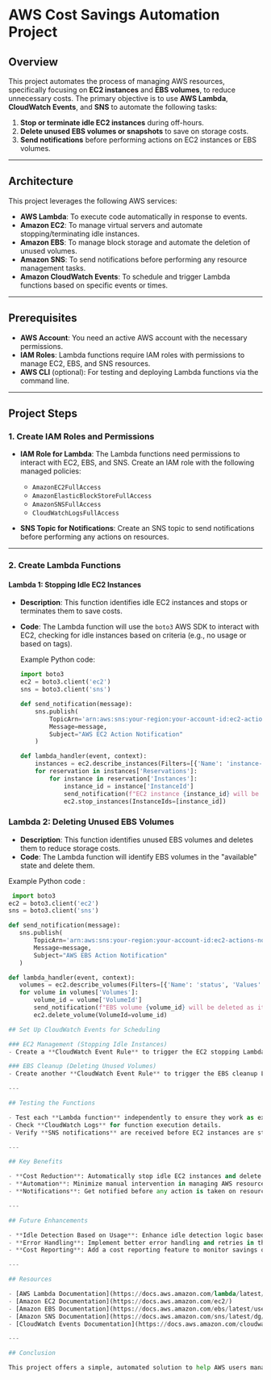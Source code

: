 # AWS Cost Savings Automation Project

## Overview

This project automates the process of managing AWS resources, specifically focusing on **EC2 instances** and **EBS volumes**, to reduce unnecessary costs. The primary objective is to use **AWS Lambda**, **CloudWatch Events**, and **SNS** to automate the following tasks:

1. **Stop or terminate idle EC2 instances** during off-hours.
2. **Delete unused EBS volumes or snapshots** to save on storage costs.
3. **Send notifications** before performing actions on EC2 instances or EBS volumes.

---

## Architecture

This project leverages the following AWS services:

- **AWS Lambda**: To execute code automatically in response to events.
- **Amazon EC2**: To manage virtual servers and automate stopping/terminating idle instances.
- **Amazon EBS**: To manage block storage and automate the deletion of unused volumes.
- **Amazon SNS**: To send notifications before performing any resource management tasks.
- **Amazon CloudWatch Events**: To schedule and trigger Lambda functions based on specific events or times.

---

## Prerequisites

- **AWS Account**: You need an active AWS account with the necessary permissions.
- **IAM Roles**: Lambda functions require IAM roles with permissions to manage EC2, EBS, and SNS resources.
- **AWS CLI** (optional): For testing and deploying Lambda functions via the command line.

---

## Project Steps

### 1. **Create IAM Roles and Permissions**

- **IAM Role for Lambda**: The Lambda functions need permissions to interact with EC2, EBS, and SNS. Create an IAM role with the following managed policies:
  - `AmazonEC2FullAccess`
  - `AmazonElasticBlockStoreFullAccess`
  - `AmazonSNSFullAccess`
  - `CloudWatchLogsFullAccess`

- **SNS Topic for Notifications**: Create an SNS topic to send notifications before performing any actions on resources.

---

### 2. **Create Lambda Functions**

#### Lambda 1: **Stopping Idle EC2 Instances**

- **Description**: This function identifies idle EC2 instances and stops or terminates them to save costs.
- **Code**: The Lambda function will use the `boto3` AWS SDK to interact with EC2, checking for idle instances based on criteria (e.g., no usage or based on tags).
  
  Example Python code:
  ```python
  import boto3
  ec2 = boto3.client('ec2')
  sns = boto3.client('sns')

  def send_notification(message):
      sns.publish(
          TopicArn='arn:aws:sns:your-region:your-account-id:ec2-actions-notification',
          Message=message,
          Subject="AWS EC2 Action Notification"
      )

  def lambda_handler(event, context):
      instances = ec2.describe_instances(Filters=[{'Name': 'instance-state-name', 'Values': ['running']}])
      for reservation in instances['Reservations']:
          for instance in reservation['Instances']:
              instance_id = instance['InstanceId']
              send_notification(f"EC2 instance {instance_id} will be stopped due to inactivity.")
              ec2.stop_instances(InstanceIds=[instance_id])

###  Lambda 2: **Deleting Unused EBS Volumes**

- **Description**: This function identifies unused EBS volumes and deletes them to reduce storage costs.
- **Code**: The Lambda function will identify EBS volumes in the "available" state and delete them.

Example Python code :
 ```python
  import boto3
ec2 = boto3.client('ec2')
sns = boto3.client('sns')

def send_notification(message):
    sns.publish(
        TopicArn='arn:aws:sns:your-region:your-account-id:ec2-actions-notification',
        Message=message,
        Subject="AWS EBS Action Notification"
    )

def lambda_handler(event, context):
    volumes = ec2.describe_volumes(Filters=[{'Name': 'status', 'Values': ['available']}])
    for volume in volumes['Volumes']:
        volume_id = volume['VolumeId']
        send_notification(f"EBS volume {volume_id} will be deleted as it is unused.")
        ec2.delete_volume(VolumeId=volume_id)

## Set Up CloudWatch Events for Scheduling

### EC2 Management (Stopping Idle Instances)
- Create a **CloudWatch Event Rule** to trigger the EC2 stopping Lambda function at a specified schedule (e.g., daily at 8 PM UTC).

### EBS Cleanup (Deleting Unused Volumes)
- Create another **CloudWatch Event Rule** to trigger the EBS cleanup Lambda function at a set interval (e.g., weekly or monthly).

---

## Testing the Functions

- Test each **Lambda function** independently to ensure they work as expected.
- Check **CloudWatch Logs** for function execution details.
- Verify **SNS notifications** are received before EC2 instances are stopped and EBS volumes are deleted.

---

## Key Benefits

- **Cost Reduction**: Automatically stop idle EC2 instances and delete unused EBS volumes to save on AWS costs.
- **Automation**: Minimize manual intervention in managing AWS resources.
- **Notifications**: Get notified before any action is taken on resources, ensuring that no critical data is affected.

---

## Future Enhancements

- **Idle Detection Based on Usage**: Enhance idle detection logic based on more specific metrics like CPU usage, network traffic, etc.
- **Error Handling**: Implement better error handling and retries in the Lambda functions for more resilience.
- **Cost Reporting**: Add a cost reporting feature to monitor savings over time.

---

## Resources

- [AWS Lambda Documentation](https://docs.aws.amazon.com/lambda/latest/dg/welcome.html)
- [Amazon EC2 Documentation](https://docs.aws.amazon.com/ec2/)
- [Amazon EBS Documentation](https://docs.aws.amazon.com/ebs/latest/userguide/)
- [Amazon SNS Documentation](https://docs.aws.amazon.com/sns/latest/dg/welcome.html)
- [CloudWatch Events Documentation](https://docs.aws.amazon.com/cloudwatch/latest/events/WhatIsCloudWatchEvents.html)

---

## Conclusion

This project offers a simple, automated solution to help AWS users manage their EC2 instances and EBS volumes efficiently. By stopping idle instances and deleting unused storage, it significantly reduces unnecessary AWS costs, while offering flexibility and control with scheduled tasks and notifications.


